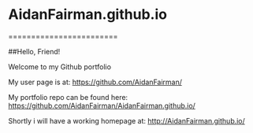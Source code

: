 # AidanFairman.github.io
========================

##Hello, Friend!

Welcome to my Github portfolio

My user page is at:
https://github.com/AidanFairman/

My portfolio repo can be found here:
https://github.com/AidanFairman/AidanFairman.github.io/

Shortly i will have a working homepage at:
http://AidanFairman.github.io/
